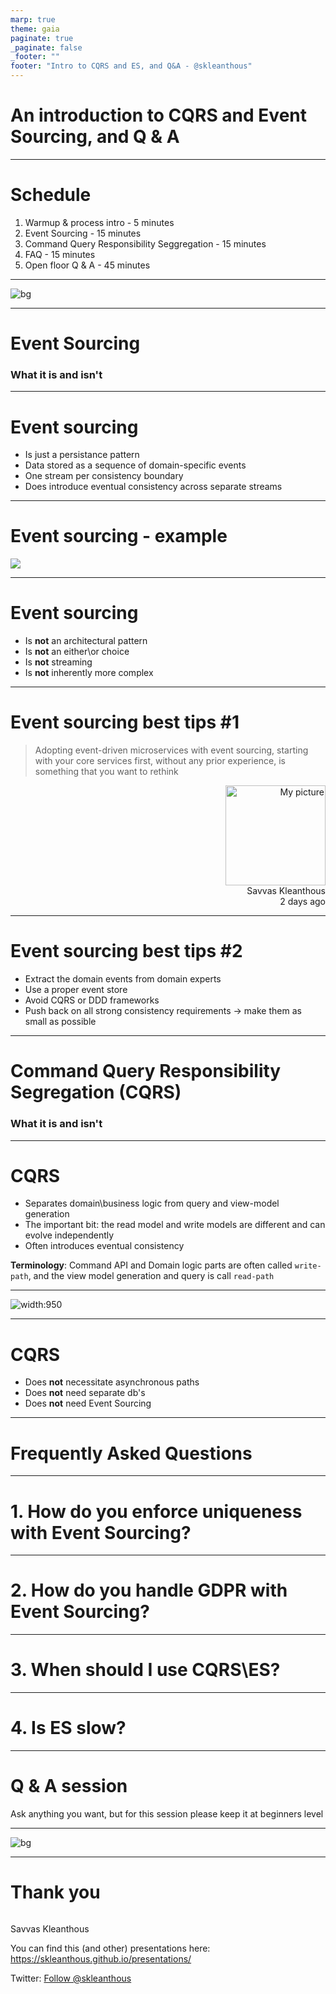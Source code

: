 ```yaml
---
marp: true
theme: gaia
paginate: true
_paginate: false
_footer: ""
footer: "Intro to CQRS and ES, and Q&A - @skleanthous"
---
```


<!-- _class: lead invert -->

# An introduction to CQRS and Event Sourcing, and Q & A

---

# Schedule

1. Warmup & process intro - 5 minutes
1. Event Sourcing - 15 minutes
1. Command Query Responsibility Seggregation - 15 minutes
1. FAQ - 15 minutes
1. Open floor Q & A - 45 minutes

---

<!-- _footer: "" -->
<!-- _paginate: false -->

![bg](./images/book-and-clock.jpg)

---

<!-- _class: lead invert -->

# Event Sourcing

### What it is and isn't

---

<!-- _header: "Event Sourcing - what it is and isn't" -->

# Event sourcing

- Is just a persistance pattern
- Data stored as a sequence of domain-specific events
- One stream per consistency boundary
- Does introduce eventual consistency across separate streams

<!-- 
Re eventual consistency: This is a difficult thing which may end up being a good thing if used as a heuristic  to re-evaluate your boundaries
-->

----
<!-- _header: "Event Sourcing - what it is and isn't" -->

# Event sourcing - example

![ ](./images/event-sourcing-example.svg)

----

<!-- _header: "Event Sourcing - what it is and isn't" -->
# Event sourcing

- Is **not** an architectural pattern
- Is **not** an either\or choice
- Is **not** streaming
- Is **not** inherently more complex

<!--

Event sourcing:

- Isn't an architectural pattern, but CERTAINLY is an architectural DECISION
- Isn't an either\or choice: mix and match polyglot persistance patterns
- Streaming is related semantically: events are projected, but misses on key aspects:
  - The emphasis in streaming is processing vs context in ES
  - 👆 causes streaming platforms to optimize for throughput over partitioning for isolation
  - Semantically different
    - Event sourcing focuses on the domain specific things which happen
    - While streaming may be collecting signals, like a stream of current temperature from a sensor, even if temperature didn't change
  - Processing of an event stream _could_ result in a domain event which can be used for ES (along with other uses)
- Isn't inherently complex, but does have a steep learning curve & needs the right environment to work
    
-->

---

<!-- _header: "Event Sourcing - what it is and isn't" -->
# Event sourcing best tips #1

> Adopting event-driven microservices with event sourcing, starting with your core services first, without any prior experience, is something that you want to rethink

<p style="text-align:right;"><img src="./images/mugshot-small.png" height="160" alt="My picture"/><br>Savvas Kleanthous<br>2 days ago</p>

---

<!-- _header: "Event Sourcing - what it is and isn't" -->
# Event sourcing best tips #2

- Extract the domain events from domain experts
- Use a proper event store
- Avoid CQRS or DDD frameworks
- Push back on all strong consistency requirements 
  → make them as small as possible

<!--
- Bigger risk is distributed monolith, which is FAR worse than normal monoliths. Where ES comes into play is Often this happens because of dependencies, make sure your workflows have direct access to the data and don't depend on other services. It's not just the runtime concerns 
- It's the domain experts who actually know what's happening. Also:
  - CRUD events _may_ exist, but they should be the very rare exception
  - Using the domain experts to create the events leads too more stable contracts...
  - ... and fewer breaking changes in event versions
- Some things need to be immediately consistent. But not a lot. Pushing back on strong consistency isn't going to make things more complicated & if the business asks for immediate consistency ask what they mean immediately: I once had a situation where "immediately" meant before start of next working day!
- Replay events so that you can be sure the events make sense, and that there are no bugs in data you store. This is especially important if you're just starting on your journey.

- Replay events in write path instead of storing a projection
- Events you use for event stream are local to your service - integration events are separate
- Establish meaningful service boundaries
- Allocate data based on business workflows, _don't_ group by semantics

-->
---

<!-- _class: lead invert -->

# Command Query Responsibility Segregation (CQRS)

### What it is and isn't

---
<!-- _header: "CQRS - what it is and isn't" -->

# CQRS

- Separates domain\business logic from query and view-model generation
- The important bit: the read model and write models are different and can evolve independently
- Often introduces eventual consistency

**Terminology**: Command API and Domain logic parts are often called `write-path`, and the view model generation and query is call `read-path`

---

<!-- _header: "CQRS - what it is and isn't" -->

![width:950](./images/cqrs-example.svg)

---
<!-- _header: "CQRS - what it is and isn't" -->

# CQRS

- Does **not** necessitate asynchronous paths
- Does **not** need separate db's
- Does **not** need Event Sourcing

----

<!-- _class: lead invert -->

# Frequently Asked Questions

---

<!-- _header: "Frequently Asked Questions" -->
<!-- _class: lead -->
# 1. How do you enforce uniqueness with Event Sourcing?

<!-- 

- For natural keys that don't change => Stream names
- Use a separate consistency boundary to enforce uniqueness (also it can be in stream or sql, whatever)
- Allow action, observe and take observing actions (sometimes even humans)

-->

---
<!-- _header: "Frequently Asked Questions" -->
<!-- _class: lead -->

# 2. How do you handle GDPR with Event Sourcing?

<!--

Some of:

1. Don't distribute information that doesn't need to be distributed. Focus on identifiable information
2. Put all personal / sensitive information only in one place and anonymize later (delete all past events, add a new one with random data and schedule a scavange soon)
3. Crypto-shredding

-->

---

<!-- _header: "Frequently Asked Questions" -->
<!-- _class: lead -->
# 3. When should I use CQRS\ES?

<!--

When
- Cost\risk to maintain external audit log is higher than adopting ES
- Probably a must when you have Temporal queries (NOT "simple when was the last change", but "get all actions after X happened", or when you need point-in-time system restore (hey git!))
BUT! for ↑ you _need_ on-demand access to SME's, or at least very regular direct access to them AND design events collaboratively with them
- If you have already experience in the team, and access to SME's, Event sourcing is a good default for anything other than generic services.

-->

---
<!-- _header: "Frequently Asked Questions" -->
<!-- _class: lead -->

# 4. Is ES slow?

<!-- 

- In and of itself no, but also:
  - Since it's append-only, it's really amenable to caching.
  - It's quite amenable to clustering given the isolation of data across streams

- _However_: 
  - introduces eventual consistency across aggregates -> other stronger (but still weak) consistency models can be adopted but with increased complexity
  - Some aggregates may have a lot of events. Try:
    - Design that away (smaller boundaries generally will cause fewer changes to be made => fewer events)
    - Snapshot

-->

---

<!-- _class: lead invert -->

# Q & A session

Ask anything you want, but for this session please keep it at beginners level

---


<!-- _footer: "" -->
<!-- _paginate: false -->
![bg](./images/hands-up-small.jpg)

---

<!-- _header: ""-->
<!-- _footer: "" -->
<!-- _paginate: false -->
<!-- _class: lead invert -->
# Thank you

``` text

```
Savvas Kleanthous

You can find this (and other) presentations here: https://skleanthous.github.io/presentations/

Twitter: <a href="https://twitter.com/skleanthous?ref_src=twsrc%5Etfw" class="twitter-follow-button" data-show-count="false">Follow @skleanthous</a><script async src="https://platform.twitter.com/widgets.js" charset="utf-8"></script>
